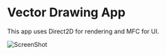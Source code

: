 # Vector Drawing App

This app uses Direct2D for rendering and MFC for UI.

![ScreenShot](https://raw.githubusercontent.com/anass-b/vector_drawing_app/master/screenshots/app_screenshot.png)
